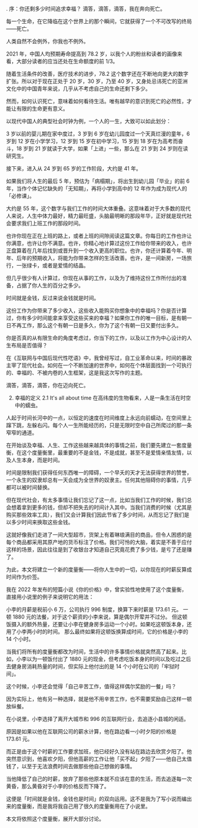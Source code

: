 . 序：你还剩多少时间追求幸福？
滴答，滴答，滴答，我在奔向死亡。

每一个生命，在它降临在这个世界上的那个瞬间，它就获得了一个不可改写的终局——死亡。

人类自然不会例外，你我也不例外。

2021 年，中国人均预期寿命提高到 78.2 岁，以我个人的粉丝和读者的画像来看，大部分读者的应当还处在生命额度的前 1/3。

随着生活条件的改善，医疗技术的进步，78.2 这个数字还在不断地向更大的数字扩张。所以对于现在正处于 20 岁，30 岁，乃至 40 岁，又身处忌讳死亡的亚洲文化中的中国青年来说，几乎从不考虑自己的生命还剩下多少。

然而，如何认识死亡，意味着如何看待生活。唯有越早的意识到死亡的必然性，才能让有限的生命更有意义。

以现代中国人的典型社会时钟为例，一个人的一生，大致可以如此划分：

3 岁以前的婴儿期在家中度过，3 岁到 6 岁在幼儿园度过一个天真烂漫的童年，6岁到 12 岁在小学学习，12 岁到 15 岁在初中学习，15 岁到 18 岁在为高考而奋斗，18 岁到 21 岁就读于大学，如果「上进」一些，那么在 21 岁到 24 岁则在读研究生。

接下来，进入从 24 岁到 65 岁的工作阶段，大约是 41 年。

如果我们将人生的最后 5 年，预估为「病榻期」，将出生到幼儿园「毕业」的前 6 年，当作个体记忆缺失的「无知期」，再将小学到高中的 12 年作为成为现代人的「必修课」。

大约是 55 年，这个数字与我们工作的时间大体重叠。这意味着对于大多数的现代人来说，人生中体力最好，精力最旺盛，头脑最明晰的那段年华，正好就是现代社会要求我们上班工作的那段时间。

也许你现在正在上班的路上，或者上班的间隙阅读这篇文章。你每日的工作也许让你满意，也许让你不满意。也许，你精心地计算过这份工作给你带来的收入，也许正盘算着在几年后找到或晋升到一个收入更高的职位。也许，你还计算着今年、明年、后年的预期收入，将能为你带来怎样的生活改善。也许，是一间新房，一场旅行，一张绿卡，或者是爱情的结晶。

但几乎很少有人计算过，你现在从事的工作，以及为了维持这份工作所付出的准备，占据了你人生的百分之多少。

时间就是金钱，反过来说金钱就是时间。

这份工作为你带来了多少收入，这些收入能购买你想象中的幸福吗？你是否计算过，你有多少时间能拿来享受这些买来的幸福？如果你工作的唯一目标，是有朝一日不再工作，那么这个有朝一日是多久，你为了这个有朝一日又要付出多久。

你是否真的从有限生命的角度考虑过，你当下的工作，以及以工作为中心设计的人生布局是否值得？

在《互联网与中国后现代性呓语》中，我曾经写过，自工业革命以来，时间的暴政主宰了现代社会。如何在一个不断加速的世界中，如何在个体层面找到一个可执行的、幸福的、不被内卷的人生框架，这是我这次写作的主题。

滴答，滴答，滴答，你在迈向死亡。

2. 幸福的定义
2.1 It's all about time
在高纬度的生物看来，人是一条生活在时空中的蠕虫。

人起于时间长河中的一点，以恒定的速度在时间维度上永远向前蠕动，在空间里上蹿下跳，左躲右闪。每个人一生所能经历的，只是无限时空中自己所爬过的那一条窄窄的通道。

在开始谈及幸福、人生、工作这些越来越具体的事情之前，我们要先建立一套度量衡，在这个度量衡里，最重要的不是金钱，不是成就，甚至不是爱情亲情友情，以及人生本身，而是时间。

时间是限制我们获得任何东西唯一的障碍，一个早夭的天才无法获得世界的赞誉，一个永生的奴隶却总有一天会成为全世界的奴隶主。任何其他阻碍你的事情，几乎都可以被时间替换。

但在现代社会，有太多事情让我们忘记了这一点，比如当我们工作的时候，我们总会想着拿到更多的钱，但却不把失去的时间计入其中。当我们消费的时候（尤其是购买那些效率工具），我们又会计算我们因此节省了多少时间，从而忘记了我们是以多少时间来换取这些金钱。

这就好像我们走进了一间大型超市，货架上有着琳琅满目的商品，但令人困惑的是每个商品都采用其原产地的货币标注了价格。我们可怜的大脑，着实是不善于应付这样的场景，因此往往是到了收银台才知道自己究竟花费了多少钱，是亏了还是赚了。

为此，本文将建立一个新的度量衡——将你人生中的一切，以你现在的时薪反算成时间作为价签。

我在 2022 年发布的短篇小说《你的价格》中，曾实验性地使用了这个度量衡，直接用小说里的例子来说明它的用法：

小李的月薪是税前小 6 万，公司执行 996 制度，换算下来时薪是 173.61 元。 一顿 1880 元的法餐，对于这个薪资的小李来说，算是偶尔开荤并不过分。 但这顿饭摄入的额外热量，还要让小李在健身房多运动一个小时。如果吃这顿饭本身，还用了小李两小时的时间。 那么最终如果将这顿饭换算成时间，它的价格是小李的 14 个小时。

当我们将所有的度量衡都改为时间，生活中的许多事情价格就突然高了起来。比如，小李以为一顿饭付出了 1880 元的现金，但考虑吃饭本身的时间以及吃过之后去健身房消耗热量的时间，但实际上他付出的是 14 个小时在公司的「牢狱时间」。

这个时候，小李还会觉得「自己辛苦工作，值得这样偶尔奖励的一餐」吗？

因为实际上，他有另一种选择，就是他不用辛苦工作，也不需要奖励自己这样一顿放纵餐。

在小说里，小李选择了离开大城市和 996 的互联网行业，去追逐小县城的闲适。

原因是如果以他在互联网公司的薪水计算，他在路边看一小时夕阳的价格是 173.61 元。

而正是由于这个时薪的工作要求加班，他已经好久没有站在路边去欣赏夕阳了。他突然意识到，他喜欢夕阳，但他高薪的工作让他「买不起」夕阳了——他自己太值钱了，以至于无法浪费时间去做那些他自己想做的事情。

当他降低了自己的时薪，放弃了那些他原本就不应该在意的生活，而去追逐每一次黄昏，那么黄昏对于小李的价格反而下降了。

这便是「时间就是金钱，金钱也是时间」的双向运用。这不是我为了写小说而编出来的度量衡，而是我将我自己用了很久的度量衡用在了小说里。

本文将依照这个度量衡，展开大部分讨论。
